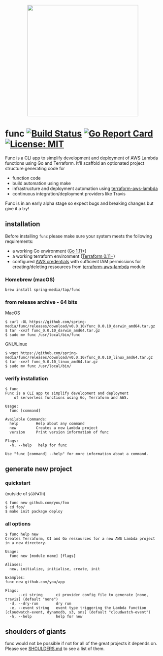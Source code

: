 <p align="center"><img src="https://github.com/spring-media/func/blob/master/logo.png" width="360"></p>

# func [![Build Status](https://travis-ci.com/spring-media/func.svg?token=ErJ9PSqPoBz3w7BYQzzq&branch=master)](https://travis-ci.com/spring-media/func) [![Go Report Card](https://goreportcard.com/badge/github.com/spring-media/func)](https://goreportcard.com/badge/github.com/spring-media/func) [![License: MIT](https://img.shields.io/badge/License-MIT-yellow.svg)](https://opensource.org/licenses/MIT)

Func is a CLI app to simplify development and deployment of AWS Lambda functions using Go and Terraform. It'll scaffold an optionated project structure generating code for

- function code
- build automation using make
- infrastructure and deployment automation using [terraform-aws-lambda](https://github.com/spring-media/terraform-aws-lambda)
- continuous integration/deployment providers like Travis

Func is in an early alpha stage so expect bugs and breaking changes but give it a try!

## installation

Before installing `func` please make sure your system meets the following requirements:

- a working Go environment ([Go 1.11+](https://golang.org/))
- a working terraform environment ([Terraform 0.11+](https://www.terraform.io/downloads.html))
- configured [AWS credentials](https://docs.aws.amazon.com/cli/latest/userguide/cli-chap-getting-started.html) with sufficient IAM permissions for creating/deleting ressources from [terraform-aws-lambda](https://github.com/spring-media/terraform-aws-lambda) module

### Homebrew (macOS)

```
brew install spring-media/tap/func
```

### from release archive - 64 bits

MacOS

```
$ curl -OL https://github.com/spring-media/func/releases/download/v0.0.10/func_0.0.10_darwin_amd64.tar.gz
$ tar -xvzf func_0.0.10_darwin_amd64.tar.gz
$ sudo mv func /usr/local/bin/func
```

GNU/Linux

```
$ wget https://github.com/spring-media/func/releases/download/v0.0.10/func_0.0.10_linux_amd64.tar.gz
$ tar -xvzf func_0.0.10_linux_amd64.tar.gz
$ sudo mv func /usr/local/bin/
```

### verify installation

```
$ func
Func is a CLI app to simplify development and deployment
	of serverless functions using Go, Terraform and AWS.

Usage:
  func [command]

Available Commands:
  help        Help about any command
  new         Creates a new Lambda project
  version     Print version information of func

Flags:
  -h, --help   help for func

Use "func [command] --help" for more information about a command.
```

## generate new project

### quickstart

(outside of `$GOPATH`)

```
$ func new github.com/you/foo
$ cd foo/
$ make init package deploy
```

### all options

```
$ func help new
Creates Terraform, CI and Go ressources for a new AWS Lambda project
in a new directory.

Usage:
  func new [module name] [flags]

Aliases:
  new, initialize, initialise, create, init

Examples:
func new github.com/you/app

Flags:
      --ci string      ci provider config file to generate [none, travis] (default "none")
  -d, --dry-run        dry run
  -e, --event string   event type triggering the Lambda function [cloudwatch-event, dynamodb, s3, sns] (default "cloudwatch-event")
  -h, --help           help for new
```

## shoulders of giants

func would not be possible if not for all of the great projects it depends on. Please see [SHOULDERS.md](SHOULDERS.md) to see a list of them.

